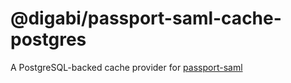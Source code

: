 # @digabi/passport-saml-cache-postgres
A PostgreSQL-backed cache provider for [passport-saml](https://github.com/node-saml/passport-saml)
